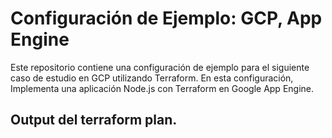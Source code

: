 # Configuración de Ejemplo: GCP, App Engine
Este repositorio contiene una configuración de ejemplo para el siguiente caso de estudio en GCP utilizando Terraform. En esta configuración, Implementa una aplicación Node.js con Terraform en Google App Engine.

## Output del terraform plan.
```bash

```
